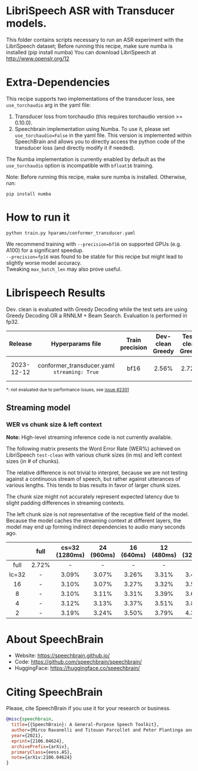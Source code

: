# LibriSpeech ASR with Transducer models.
This folder contains scripts necessary to run an ASR experiment with the LibriSpeech dataset;
Before running this recipe, make sure numba is installed (pip install numba)
You can download LibriSpeech at http://www.openslr.org/12

# Extra-Dependencies
This recipe supports two implementations of the transducer loss, see `use_torchaudio` arg in the yaml file:
1. Transducer loss from torchaudio (this requires torchaudio version >= 0.10.0).
2. Speechbrain implementation using Numba. To use it, please set `use_torchaudio=False` in the yaml file. This version is implemented within SpeechBrain and  allows you to directly access the python code of the transducer loss (and directly modify it if needed).

The Numba implementation is currently enabled by default as the `use_torchaudio` option is incompatible with `bfloat16` training.

Note: Before running this recipe, make sure numba is installed. Otherwise, run:
```
pip install numba
```

# How to run it
```shell
python train.py hparams/conformer_transducer.yaml
```

We recommend training with `--precision=bf16` on supported GPUs (e.g. A100) for a significant speedup.  
`--precision=fp16` was found to be stable for this recipe but might lead to slightly worse model accuracy.  
Tweaking `max_batch_len` may also prove useful.

# Librispeech Results

Dev. clean is evaluated with Greedy Decoding while the test sets are using Greedy Decoding OR a RNNLM + Beam Search.
Evaluation is performed in fp32.

| Release | Hyperparams file | Train precision | Dev-clean Greedy | Test-clean Greedy | Test-other Greedy | Test-clean BS+RNNLM | Test-other BS+RNNLM | Model link | GPUs |
|:-------------:|:---------------------------:|:-:| :------:| :-----------:| :------------------:| :------------------:| :------------------:| :--------:| :-----------:|
| 2023-12-12 | conformer_transducer.yaml `streaming: True` | bf16 | 2.56% | 2.72% | 6.47% | \* | \* | https://drive.google.com/drive/folders/1QtQz1Bkd_QPYnf3CyxhJ57ovbSZC2EhN?usp=sharing | [4x A100SXM4 40GB](https://docs.alliancecan.ca/wiki/Narval/en) |

<sub>\*: not evaluated due to performance issues, see [issue #2301](https://github.com/speechbrain/speechbrain/issues/2301)</sub>

## Streaming model

### WER vs chunk size & left context

**Note:** High-level streaming inference code is not currently available.

The following matrix presents the Word Error Rate (WER%) achieved on LibriSpeech
`test-clean` with various chunk sizes (in ms) and left context sizes (in # of
chunks).

The relative difference is not trivial to interpret, because we are not testing
against a continuous stream of speech, but rather against utterances of various
lengths. This tends to bias results in favor of larger chunk sizes.

The chunk size might not accurately represent expected latency due to slight
padding differences in streaming contexts.

The left chunk size is not representative of the receptive field of the model.
Because the model caches the streaming context at different layers, the model
may end up forming indirect dependencies to audio many seconds ago.

|       | full | cs=32 (1280ms) | 24 (960ms) | 16 (640ms) | 12 (480ms) | 8 (320ms) |
|:-----:|:----:|:-----:|:-----:|:-----:|:-----:|:-----:|
| full  | 2.72%| -     | -     | -     | -     | -     |
| lc=32 | -    | 3.09% | 3.07% | 3.26% | 3.31% | 3.44% |
| 16    | -    | 3.10% | 3.07% | 3.27% | 3.32% | 3.50% |
| 8     | -    | 3.10% | 3.11% | 3.31% | 3.39% | 3.62% |
| 4     | -    | 3.12% | 3.13% | 3.37% | 3.51% | 3.80% |
| 2     | -    | 3.19% | 3.24% | 3.50% | 3.79% | 4.38% |

# **About SpeechBrain**
- Website: https://speechbrain.github.io/
- Code: https://github.com/speechbrain/speechbrain/
- HuggingFace: https://huggingface.co/speechbrain/


# **Citing SpeechBrain**
Please, cite SpeechBrain if you use it for your research or business.

```bibtex
@misc{speechbrain,
  title={{SpeechBrain}: A General-Purpose Speech Toolkit},
  author={Mirco Ravanelli and Titouan Parcollet and Peter Plantinga and Aku Rouhe and Samuele Cornell and Loren Lugosch and Cem Subakan and Nauman Dawalatabad and Abdelwahab Heba and Jianyuan Zhong and Ju-Chieh Chou and Sung-Lin Yeh and Szu-Wei Fu and Chien-Feng Liao and Elena Rastorgueva and François Grondin and William Aris and Hwidong Na and Yan Gao and Renato De Mori and Yoshua Bengio},
  year={2021},
  eprint={2106.04624},
  archivePrefix={arXiv},
  primaryClass={eess.AS},
  note={arXiv:2106.04624}
}
```
